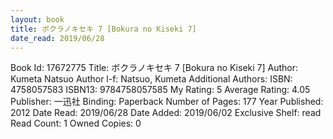 ```yaml
---
layout: book
title: ボクラノキセキ 7 [Bokura no Kiseki 7]
date_read: 2019/06/28
---
```


Book Id: 17672775
Title: ボクラノキセキ 7 [Bokura no Kiseki 7]
Author: Kumeta Natsuo
Author l-f: Natsuo, Kumeta
Additional Authors: 
ISBN: 4758057583
ISBN13: 9784758057585
My Rating: 5
Average Rating: 4.05
Publisher: 一迅社
Binding: Paperback
Number of Pages: 177
Year Published: 2012
Date Read: 2019/06/28
Date Added: 2019/06/02
Exclusive Shelf: read
Read Count: 1
Owned Copies: 0

